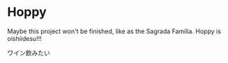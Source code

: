# Hoppy
Maybe this project won't be finished, like as the Sagrada Família.
Hoppy is oishiidesu!!!

ワイン飲みたい
